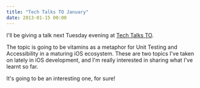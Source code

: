 ```yaml
---
title: "Tech Talks TO January"
date: 2013-01-15 00:00
---
```


<import><p>I'll be giving a talk next Tuesday evening at <a href="http://techtalksto.com/post/40607791416/ash-furrow-presenting-accessibility-and-unit-testing">Tech Talks TO</a>. </p>

<p>The topic is going to be vitamins as a metaphor for Unit Testing and Accessibility in a maturing iOS ecosystem. These are two topics I've taken on lately in iOS development, and I'm really interested in sharing what I've learnt so far. </p>

<p>It's going to be an interesting one, for sure! </p></import>

<!-- more -->

